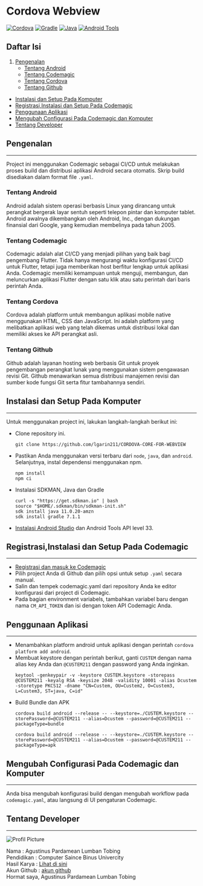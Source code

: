 # Cordova Webview

[![Cordova](https://img.shields.io/badge/version-9.0.3-brightgreen)](https://cordova.apache.org/)
[![Gradle](https://img.shields.io/badge/version-7.1.1-blue)](https://gradle.org/install/)
[![Java](https://img.shields.io/badge/version-11.0.20-red)](https://www.oracle.com/java/technologies/javase-jdk11-downloads.html)
[![Android Tools](https://img.shields.io/badge/API%20Level-33-important)](https://developer.android.com/studio/command-line/sdkmanager)

## Daftar Isi

1. [Pengenalan](#pengenalan)
   - [Tentang Android](#tentang-android)
   - [Tentang Codemagic](#tentang-codemagic)
   - [Tentang Cordova](#tentang-cordova)
   - [Tentang Github](#tentang-github)

- [Instalasi dan Setup Pada Komputer](#instalasi-dan-setup-pada-komputer)
- [Registrasi,Instalasi dan Setup Pada Codemagic](#registrasi-instalasi-dan-setup-pada-codemagic)
- [Penggunaan Aplikasi](#penggunaan-aplikasi)
- [Mengubah Configurasi Pada Codemagic dan Komputer](#mengubah-configurasi-pada-codemagic-dan-komputer)
- [Tentang Developer](#tentang-developer)

## Pengenalan

---

Project ini menggunakan Codemagic sebagai CI/CD untuk melakukan proses build dan distribusi aplikasi Android secara otomatis. Skrip build disediakan dalam format file `.yaml`.

### Tentang Android

Android adalah sistem operasi berbasis Linux yang dirancang untuk perangkat bergerak layar sentuh seperti telepon pintar dan komputer tablet. Android awalnya dikembangkan oleh Android, Inc., dengan dukungan finansial dari Google, yang kemudian membelinya pada tahun 2005.

### Tentang Codemagic

Codemagic adalah alat CI/CD yang menjadi pilihan yang baik bagi pengembang Flutter. Tidak hanya mengurangi waktu konfigurasi CI/CD untuk Flutter, tetapi juga memberikan host berfitur lengkap untuk aplikasi Anda. Codemagic memiliki kemampuan untuk menguji, membangun, dan meluncurkan aplikasi Flutter dengan satu klik atau satu perintah dari baris perintah Anda.

### Tentang Cordova

Cordova adalah platform untuk membangun aplikasi mobile native menggunakan HTML, CSS dan JavaScript. Ini adalah platform yang melibatkan aplikasi web yang telah dikemas untuk distribusi lokal dan memiliki akses ke API perangkat asli.

### Tentang Github

Github adalah layanan hosting web berbasis Git untuk proyek pengembangan perangkat lunak yang menggunakan sistem pengawasan revisi Git. Github menawarkan semua distribusi manajemen revisi dan sumber kode fungsi Git serta fitur tambahannya sendiri.

## Instalasi dan Setup Pada Komputer

---

Untuk menggunakan project ini, lakukan langkah-langkah berikut ini:

- Clone repository ini.
  ```
  git clone https://github.com/lgarin211/CORDOVA-CORE-FOR-WEBVIEW
  ```
- Pastikan Anda menggunakan versi terbaru dari `node`, `java`, dan `android`. Selanjutnya, instal dependensi menggunakan npm.
  ```
  npm install
  npm ci
  ```
- Instalasi SDKMAN, Java dan Gradle
  ```
  curl -s "https://get.sdkman.io" | bash
  source "$HOME/.sdkman/bin/sdkman-init.sh"
  sdk install java 11.0.20-amzn
  sdk install gradle 7.1.1
  ```
- [Instalasi Android Studio](https://developer.android.com/studio) dan Android Tools API level 33.

## Registrasi,Instalasi dan Setup Pada Codemagic

---

- [Registrasi dan masuk ke Codemagic](https://codemagic.io/start/)
- Pilih project Anda di Github dan pilih opsi untuk setup `.yaml` secara manual.
- Salin dan tempek codemagic.yaml dari repository Anda ke editor konfigurasi dari project di Codemagic.
- Pada bagian environment variabels, tambahkan variabel baru dengan nama `CM_API_TOKEN` dan isi dengan token API Codemagic Anda.

## Penggunaan Aplikasi

---

- Menambahkan platform android untuk aplikasi dengan perintah `cordova platform add android`.
- Membuat keystore dengan perintah berikut, ganti `CUSTEM` dengan nama alias key Anda dan `@CUSTEM211` dengan password yang Anda inginkan.
  ```
  keytool -genkeypair -v -keystore CUSTEM.keystore -storepass @CUSTEM211 -keyalg RSA -keysize 2048 -validity 10001 -alias Dcustem -storetype PKCS12 -dname "CN=Custem, OU=Custem2, O=Custem3, L=Custem3, ST=java, C=id"
  ```
- Build Bundle dan APK
  ```
  cordova build android --release -- --keystore=./CUSTEM.keystore --storePassword=@CUSTEM211 --alias=Dcustem --password=@CUSTEM211 --packageType=bundle
  ```
  ```
  cordova build android --release -- --keystore=./CUSTEM.keystore --storePassword=@CUSTEM211 --alias=Dcustem --password=@CUSTEM211 --packageType=apk
  ```

## Mengubah Configurasi Pada Codemagic dan Komputer

---

Anda bisa mengubah konfigurasi build dengan mengubah workflow pada `codemagic.yaml`, atau langsung di UI pengaturan Codemagic.

## Tentang Developer

---

![Profil Picture](https://lgarin211.github.io/assets/img/profile-img.jpg)

Nama : Agustinus Pardamean Lumban Tobing <br>
Pendidikan : Computer Saince Binus Univercity <br>
Hasil Karya : [Lihat di sini](https://lgarin211.github.io) <br>
Akun Github : [akun github](https://github.com/lgarin211)<br>
Hormat saya,
Agustinus Pardamean Lumban Tobing
